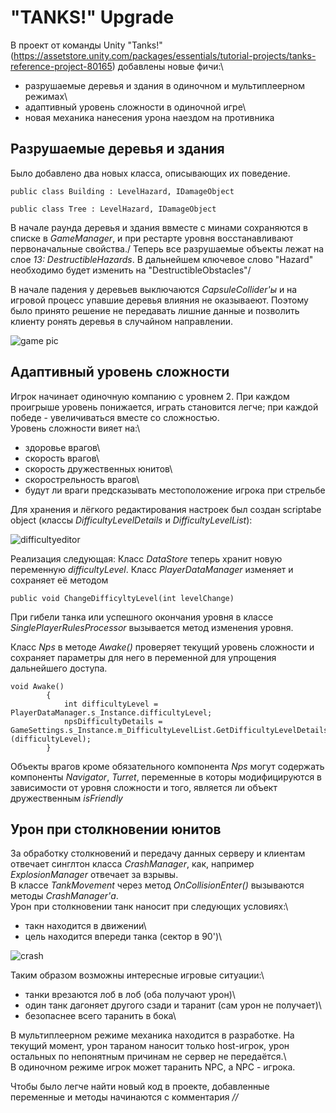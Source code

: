 # "TANKS!" Upgrade
В проект от команды Unity "Tanks!" (https://assetstore.unity.com/packages/essentials/tutorial-projects/tanks-reference-project-80165) добавлены новые фичи:\
- разрушаемые деревья и здания в одиночном и мультиплеерном режимах\
- адаптивный уровень сложности в одиночной игре\
- новая механика нанесения урона наездом на противника

## Разрушаемые деревья и здания 
Было добавлено два новых класса, описывающих их поведение. 

```
public class Building : LevelHazard, IDamageObject

public class Tree : LevelHazard, IDamageObject
```
В начале раунда деревья и здания ввместе с минами сохраняются в списке в *GameManager*, и при рестарте уровня восстанавливают первоначальные свойства./
Теперь все разрушаемые объекты лежат на слое *13: DestructibleHazards*. В дальнейшем ключевое слово "Hazard" необходимо будет изменить на "DestructibleObstacles"/

В начале падения у деревьев выключаются *CapsuleCollider'ы* и на игровой процесс упавшие деревья влияния не оказываеют. Поэтому было принято решение не передавать лишние данные и позволить клиенту ронять деревья в случайном направлении. 

<img src="/\TanksNewFeatures(Unity)/pics/tanks_1.gif" alt="game pic"/>

## Адаптивный уровень сложности 
Игрок начинает одиночную компанию с уровнем 2. При каждом проигрыше уровень понижается, играть становится легче; при каждой победе - увеличиваться вместе со сложностью.\
Уровень сложности вияет на:\
- здоровье врагов\
- скорость врагов\
- скорость дружественных юнитов\
- скорострельность врагов\
- будут ли враги предсказывать местоположение игрока при стрельбе

Для хранения и лёгкого редактирования настроек был создан scriptabe object (классы *DifficultyLevelDetails* и *DifficultyLevelList*):

![difficultyeditor](https://user-images.githubusercontent.com/39743557/42085697-df8a19dc-7b99-11e8-8428-52714a0ec3db.PNG)

Реализация следующая:
Класс *DataStore* теперь хранит новую переменную *difficultyLevel*. Класс *PlayerDataManager* изменяет и сохраняет её методом

```
public void ChangeDifficyltyLevel(int levelChange)
```
При гибели танка или успешного окончания уровня в классе *SinglePlayerRulesProcessor* вызывается метод изменения уровня.

Класс *Nps* в методе *Awake()* проверяет текущий уровень сложности и сохраняет параметры для него в переменной для упрощения дальнейшего доступа.

```
void Awake()
		{
			int difficultyLevel = PlayerDataManager.s_Instance.difficultyLevel;
			npsDifficultyDetails = GameSettings.s_Instance.m_DifficultyLevelList.GetDifficultyLevelDetails (difficultyLevel);
		}
```

Объекты врагов кроме обязательного компонента *Nps* могут содержать компоненты *Navigator*, *Turret*, переменные в которы модифицируются в зависимости от уровня сложности и того, является ли объект дружественным *isFriendly*

## Урон при столкновении юнитов
За обработку столкновений и передачу данных серверу и клиентам отвечает синглтон класса *CrashManager*, как, например *ExplosionManager* отвечает за взрывы.\
В классе *TankMovement* через метод *OnCollisionEnter()* вызываются методы *CrashManager'а*.\
Урон при столкновении танк наносит при следующих условиях:\
- такн находится в движении\
- цель находится впереди танка (сектор в 90')\

![crash](https://user-images.githubusercontent.com/39743557/42085758-f88b40be-7b99-11e8-8806-bec2ab87329b.PNG)

Таким образом возможны интересные игровые ситуации:\
- танки врезаются лоб в лоб (оба получают урон)\
- один танк дагоняет другого сзади и таранит (сам урон не получает)\
- безопаснее всего таранить в бока\

В мультиплеерном режиме механика находится в разработке. На текущий момент, урон тараном наносит только host-игрок, урон остальных по непонятным причинам не сервер не передаётся.\   
В одиночном режиме игрок может таранить NPC, а NPC - игрока.

Чтобы было легче найти новый код в проекте, добавленные переменные и методы начинаются с комментария *// <VENZELL>*

